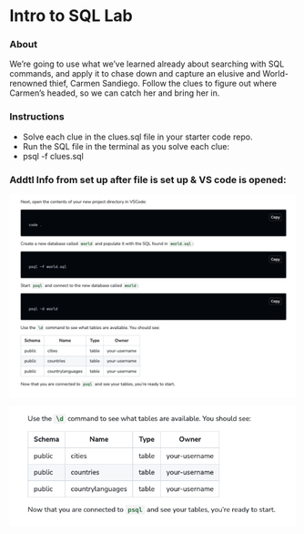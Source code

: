 # Intro to SQL Lab

### About
We’re going to use what we’ve learned already about searching with SQL commands, and apply it to chase down and capture an elusive and World-renowned thief, Carmen Sandiego. Follow the clues to figure out where Carmen’s headed, so we can catch her and bring her in.

### Instructions
- Solve each clue in the clues.sql file in your starter code repo.
- Run the SQL file in the terminal as you solve each clue:
- psql -f clues.sql

### Addtl Info from set up after file is set up & VS code is opened:
![SqlLabStarterInfo1](./public/images/SqlLab1.png)

![SqlLabStarterInfo2](./public/images/SqlLab2.png)